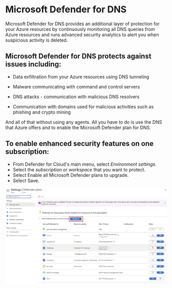 Microsoft Defender for DNS
==
Microsoft Defender for DNS provides an additional layer of protection for your Azure resources by continuously monitoring all DNS queries from Azure resources and runs advanced security analytics to alert you when suspicious activity is deleted.

Microsoft Defender for DNS protects against issues including:
--
- Data exfiltration from your Azure resources using DNS tunneling

- Malware communicating with command and control servers

- DNS attacks - communication with malicious DNS resolvers

- Communication with domains used for malicious activities such as phishing and crypto mining

And all of that without using any agents. All you have to do is use the DNS that Azure offers and to enable the Microsoft Defender plan for DNS.

To enable enhanced security features on one subscription:
--
- From Defender for Cloud's main menu, select *Environment settings*.
- Select the *subscription or workspace* that you want to protect.
- Select Enable all Microsoft Defender plans to upgrade.
- Select Save.

![Image](https://github.com/cloudstk/DNS/blob/ca0420a1a11dc604e804441cd83d468f19233340/Microsoft-Defender-for-DNS/media/MS-Defender-plan-enable.jpg "icon")
